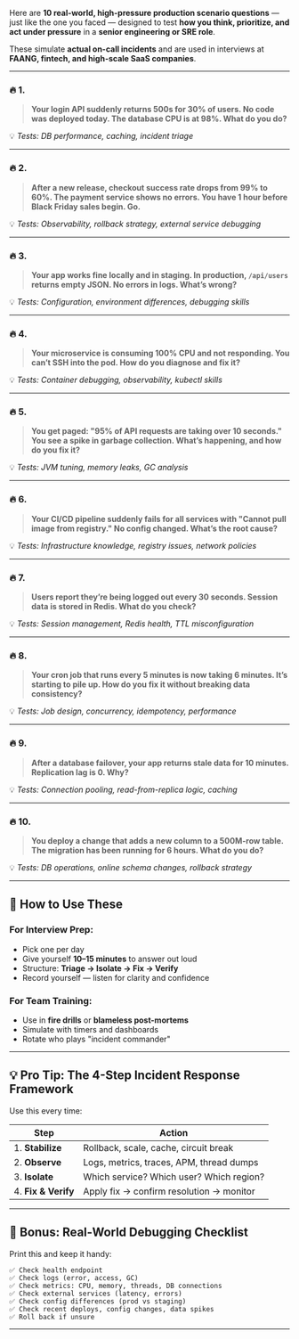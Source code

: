 Here are **10 real-world, high-pressure production scenario questions** — just like the one you faced — designed to test **how you think, prioritize, and act under pressure** in a **senior engineering or SRE role**.

These simulate **actual on-call incidents** and are used in interviews at **FAANG, fintech, and high-scale SaaS companies**.

---

### 🔥 1.  
> **Your login API suddenly returns 500s for 30% of users. No code was deployed today. The database CPU is at 98%. What do you do?**

💡 *Tests: DB performance, caching, incident triage*

---

### 🔥 2.  
> **After a new release, checkout success rate drops from 99% to 60%. The payment service shows no errors. You have 1 hour before Black Friday sales begin. Go.**

💡 *Tests: Observability, rollback strategy, external service debugging*

---

### 🔥 3.  
> **Your app works fine locally and in staging. In production, `/api/users` returns empty JSON. No errors in logs. What’s wrong?**

💡 *Tests: Configuration, environment differences, debugging skills*

---

### 🔥 4.  
> **Your microservice is consuming 100% CPU and not responding. You can’t SSH into the pod. How do you diagnose and fix it?**

💡 *Tests: Container debugging, observability, kubectl skills*

---

### 🔥 5.  
> **You get paged: "95% of API requests are taking over 10 seconds." You see a spike in garbage collection. What’s happening, and how do you fix it?**

💡 *Tests: JVM tuning, memory leaks, GC analysis*

---

### 🔥 6.  
> **Your CI/CD pipeline suddenly fails for all services with "Cannot pull image from registry." No config changed. What’s the root cause?**

💡 *Tests: Infrastructure knowledge, registry issues, network policies*

---

### 🔥 7.  
> **Users report they’re being logged out every 30 seconds. Session data is stored in Redis. What do you check?**

💡 *Tests: Session management, Redis health, TTL misconfiguration*

---

### 🔥 8.  
> **Your cron job that runs every 5 minutes is now taking 6 minutes. It’s starting to pile up. How do you fix it without breaking data consistency?**

💡 *Tests: Job design, concurrency, idempotency, performance*

---

### 🔥 9.  
> **After a database failover, your app returns stale data for 10 minutes. Replication lag is 0. Why?**

💡 *Tests: Connection pooling, read-from-replica logic, caching*

---

### 🔥 10.  
> **You deploy a change that adds a new column to a 500M-row table. The migration has been running for 6 hours. What do you do?**

💡 *Tests: DB operations, online schema changes, rollback strategy*

---

## 🎯 How to Use These

### For Interview Prep:
- Pick one per day
- Give yourself **10–15 minutes** to answer out loud
- Structure: **Triage → Isolate → Fix → Verify**
- Record yourself — listen for clarity and confidence

### For Team Training:
- Use in **fire drills** or **blameless post-mortems**
- Simulate with timers and dashboards
- Rotate who plays "incident commander"

---

## 💡 Pro Tip: The 4-Step Incident Response Framework

Use this every time:

| Step | Action |
|------|-------|
| 1. **Stabilize** | Rollback, scale, cache, circuit break |
| 2. **Observe** | Logs, metrics, traces, APM, thread dumps |
| 3. **Isolate** | Which service? Which user? Which region? |
| 4. **Fix & Verify** | Apply fix → confirm resolution → monitor |

---

## 🚨 Bonus: Real-World Debugging Checklist

Print this and keep it handy:

```text
✅ Check health endpoint
✅ Check logs (error, access, GC)
✅ Check metrics: CPU, memory, threads, DB connections
✅ Check external services (latency, errors)
✅ Check config differences (prod vs staging)
✅ Check recent deploys, config changes, data spikes
✅ Roll back if unsure
```

---
